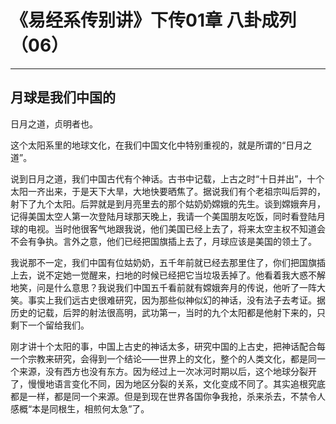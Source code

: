 # 《易经系传别讲》下传01章 八卦成列（06）

------

## 月球是我们中国的

日月之道，贞明者也。

这个太阳系里的地球文化，在我们中国文化中特别重视的，就是所谓的“日月之道”。

说到日月之道，我们中国古代有个神话。古书中记载，上古之时“十日并出”，十个太阳一齐出来，于是天下大旱，大地快要晒焦了。据说我们有个老祖宗叫后羿的，射下了九个太阳。后羿就是到月亮里去的那个姑奶奶嫦娥的先生。谈到嫦娥奔月，记得美国太空人第一次登陆月球那天晚上，我请一个美国朋友吃饭，同时看登陆月球的电视。当时他很客气地跟我说，他们美国已经上去了，将来太空主权不知道会不会有争执。言外之意，他们已经把国旗插上去了，月球应该是美国的领土了。

我说那不一定，我们中国有位姑奶奶，五千年前就已经去那里住了，你们把国旗插上去，说不定她一觉醒来，扫地的时候已经把它当垃圾丢掉了。他看着我大惑不解地笑，问是什么意思？我说我们中国五千看前就有嫦娥奔月的传说，他听了一阵大笑。事实上我们远古史很难研究，因为那些似神似幻的神话，没有法子去考证。据历史的记载，后羿的射法很高明，武功第一，当时的九个太阳都是他射下来的，只剩下一个留给我们。

刚才讲十个太阳的事，中国上古史的神话太多，研究中国的上古史，把神话配合每一个宗教来研究，会得到一个结论——世界上的文化，整个的人类文化，都是同一个来源，没有西方也没有东方。因为经过上一次冰河时期以后，这个地球分裂开了，慢慢地语言变化不同，因为地区分裂的关系，文化变成不同了。其实追根究底都是一样，都是同一个来源。但是到现在世界各国你争我抢，杀来杀去，不禁令人感概“本是同根生，相煎何太急”了。